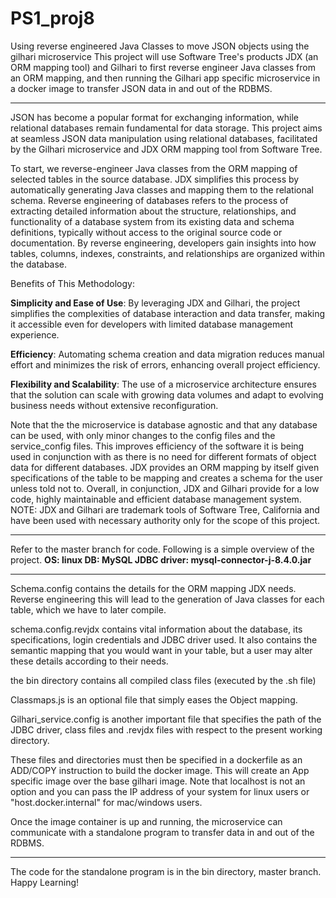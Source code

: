 # PS1_proj8
Using reverse engineered Java Classes to move JSON objects using the gilhari microservice
This project will use Software Tree's products JDX (an ORM mapping tool) and Gilhari to first reverse engineer Java classes from an ORM mapping, and then running the Gilhari app specific microservice in a docker image to transfer JSON data in and out of the RDBMS.
*****************************************************************

JSON has become a popular format for exchanging information, while relational databases remain fundamental for data storage. This project aims at seamless JSON data manipulation using relational databases, facilitated by the Gilhari microservice and JDX ORM mapping tool from Software Tree.

To start, we reverse-engineer Java classes from the ORM mapping of selected tables in the source database. JDX simplifies this process by automatically generating Java classes and mapping them to the relational schema. Reverse engineering of databases refers to the process of extracting detailed information about the structure, relationships, and functionality of a database system from its existing data and schema definitions, typically without access to the original source code or documentation. By reverse engineering, developers gain insights into how tables, columns, indexes, constraints, and relationships are organized within the database.

Benefits of This Methodology:

**Simplicity and Ease of Use**: By leveraging JDX and Gilhari, the project simplifies the complexities of database interaction and data transfer, making it accessible even for developers with limited database management experience.

**Efficiency**: Automating schema creation and data migration reduces manual effort and minimizes the risk of errors, enhancing overall project efficiency.

**Flexibility and Scalability**: The use of a microservice architecture ensures that the solution can scale with growing data volumes and adapt to evolving business needs without extensive reconfiguration.

Note that the the microservice is database agnostic and that any database can be used, with only minor changes to the config files and the service_config files. This improves efficiency of the software it is being used in conjunction with as there is no need for different formats of object data for different databases. JDX provides an ORM mapping by itself given specifications of the table to be mapping and creates a schema for the user unless told not to. Overall, in conjunction, JDX and Gilhari provide for a low code, highly maintainable and efficient database management system.
NOTE: JDX and Gilhari are trademark tools of Software Tree, California and have been used with necessary authority only for the scope of this project.
*****************************************************************
Refer to the master branch for code. Following is a simple overview of the project.
**OS: linux
DB: MySQL
JDBC driver: mysql-connector-j-8.4.0.jar**
*****************************************************************
Schema.config contains the details for the ORM mapping JDX needs. Reverse engineering this will lead to the generation of Java classes for each table, which we have to later compile.

schema.config.revjdx contains vital information about the database, its specifications, login credentials and JDBC driver used. It also contains the semantic mapping that you would want in your table, but a user may alter these details according to their needs.

the bin directory contains all compiled class files (executed by the .sh file)

Classmaps.js is an optional file that simply eases the Object mapping. 

Gilhari_service.config is another important file that specifies the path of the JDBC driver, class files and .revjdx files with respect to the present working directory.

These files and directories must then be specified in a dockerfile as an ADD/COPY instruction to build the docker image. This will create an App specific image over the base gilhari image. 
Note that localhost is not an option and you can pass the IP address of your system for linux users or "host.docker.internal" for mac/windows users.

Once the image container is up and running, the microservice can communicate with a standalone program to transfer data in and out of the RDBMS.
*****************************************************************
The code for the standalone program is in the bin directory, master branch. 
Happy Learning!
